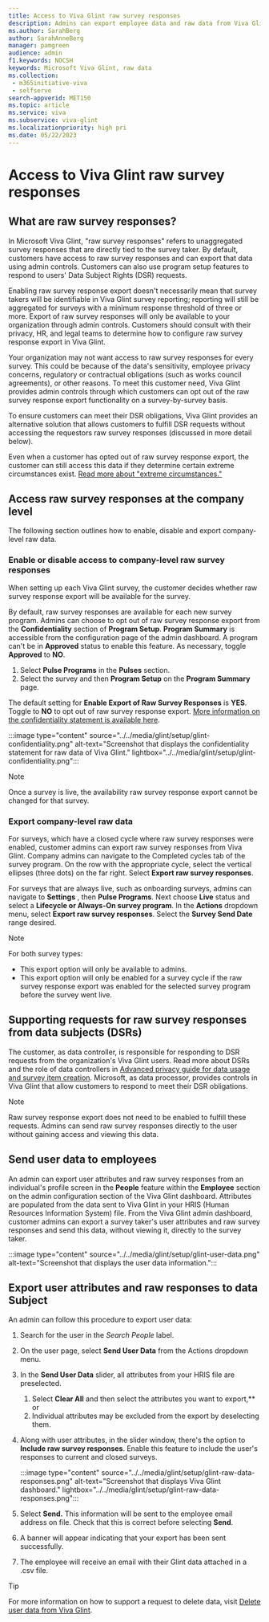 ```yaml
---
title: Access to Viva Glint raw survey responses
description: Admins can export employee data and raw data from Viva Glint programs.
ms.author: SarahBerg
author: SarahAnneBerg
manager: pamgreen
audience: admin
f1.keywords: NOCSH
keywords: Microsoft Viva Glint, raw data
ms.collection: 
 - m365initiative-viva
 - selfserve
search-appverid: MET150
ms.topic: article
ms.service: viva
ms.subservice: viva-glint
ms.localizationpriority: high pri
ms.date: 05/22/2023
---
```


# Access to Viva Glint raw survey responses

## What are raw survey responses?

In Microsoft Viva Glint, "raw survey responses" refers to unaggregated survey responses that are directly tied to the survey taker. By default, customers have access to raw survey responses and can export that data using admin controls. Customers can also use program setup features to respond to users' Data Subject Rights (DSR) requests.

Enabling raw survey response export doesn't necessarily mean that survey takers will be identifiable in Viva Glint survey reporting; reporting will still be aggregated for surveys with a minimum response threshold of three or more. Export of raw survey responses will only be available to your organization through admin controls. Customers should consult with their privacy, HR, and legal teams to determine how to configure raw survey response export in Viva Glint.

Your organization may not want access to raw survey responses for every survey. This could be because of the data's sensitivity, employee privacy concerns, regulatory or contractual obligations (such as works council agreements), or other reasons. To meet this customer need, Viva Glint provides admin controls through which customers can opt out of the raw survey response export functionality on a survey-by-survey basis.

To ensure customers can meet their DSR obligations, Viva Glint provides an alternative solution that allows customers to fulfill DSR requests without accessing the requestors raw survey responses (discussed in more detail below).

Even when a customer has opted out of raw survey response export, the customer can still access this data if they determine certain extreme circumstances exist. [Read more about "extreme circumstances."](https://go.microsoft.com/fwlink/?linkid=2238614)

## Access raw survey responses at the company level

The following section outlines how to enable, disable and export company-level raw data. 

### Enable or disable access to company-level raw survey responses

When setting up each Viva Glint survey, the customer decides whether raw survey response export will be available for the survey.

By default, raw survey responses are available for each new survey program. Admins can choose to opt out of raw survey response export from the **Confidentiality** section of **Program Setup**. **Program Summary** is accessible from the configuration page of the admin dashboard. A program can't be in **Approved** status to enable this feature. As necessary, toggle **Approved** to **NO**.

1. Select **Pulse Programs** in the **Pulses** section.
2. Select the survey and then **Program Setup** on the **Program Summary** page.

The default setting for **Enable Export of Raw Survey Responses** is **YES**. Toggle to **NO** to opt out of raw survey response export. [More information on the confidentiality statement is available here](https://go.microsoft.com/fwlink/?linkid=2238614).

:::image type="content" source="../../media/glint/setup/glint-confidentiality.png" alt-text="Screenshot that displays the confidentiality statement for raw data of Viva Glint." lightbox="../../media/glint/setup/glint-confidentiality.png":::

>[!NOTE]
> Once a survey is live, the availability raw survey response export cannot be changed for that survey.

### Export company-level raw data

For surveys, which have a closed cycle where raw survey responses were enabled, customer admins can export raw survey responses from Viva Glint. Company admins can navigate to the Completed cycles tab of the survey program. On the row with the appropriate cycle, select the vertical ellipses (three dots) on the far right. Select **Export raw survey responses**.

For surveys that are always live, such as onboarding surveys, admins can navigate to **Settings** , then **Pulse Programs**. Next choose **Live** status and select a **Lifecycle or Always-On survey program**. In the **Actions** dropdown menu, select **Export raw survey responses**. Select the **Survey Send Date** range desired.

>[!NOTE]
> For both survey types:
>
> - This export option will only be available to admins.
> - This export option will only be enabled for a survey cycle if the raw survey response export was enabled for the selected survey program before the survey went live.

## Supporting requests for raw survey responses from data subjects (DSRs)

The customer, as data controller, is responsible for responding to DSR requests from the organization's Viva Glint users. Read more about DSRs and the role of data controllers in [Advanced privacy guide for data usage and survey item creation](https://go.microsoft.com/fwlink/?linkid=2230859). Microsoft, as data processor, provides controls in Viva Glint that allow customers to respond to meet their DSR obligations.

>[!NOTE]
> Raw survey response export does not need to be enabled to fulfill these requests. Admins can send raw survey responses directly to the user without gaining access and viewing this data.

## Send user data to employees

An admin can export user attributes and raw survey responses from an individual's profile screen in the **People** feature within the **Employee** section on the admin configuration section of the Viva Glint dashboard. Attributes are populated from the data sent to Viva Glint in your HRIS (Human Resources Information System) file. From the Viva Glint admin dashboard, customer admins can export a survey taker's user attributes and raw survey responses and send this data, without viewing it, directly to the survey taker.

:::image type="content" source="../../media/glint/setup/glint-user-data.png" alt-text="Screenshot that displays the user data information.":::

## Export user attributes and raw responses to data Subject

An admin can follow this procedure to export user data:

1. Search for the user in the *Search People* label.
2. On the user page, select **Send User Data** from the Actions dropdown menu.
3. In the **Send User Data** slider, all attributes from your HRIS file are preselected.
   1. Select **Clear All** and then select the attributes you want to export,** or
   2. Individual attributes may be excluded from the export by deselecting them.
4. Along with user attributes, in the slider window, there's the option to **Include raw survey responses**. Enable this feature to include the user's responses to current and closed surveys.

   :::image type="content" source="../../media/glint/setup/glint-raw-data-responses.png" alt-text="Screenshot that displays Viva Glint dashboard." lightbox="../../media/glint/setup/glint-raw-data-responses.png":::

5. Select **Send.** This information will be sent to the employee email address on file. Check that this is correct before selecting **Send**.
6. A banner will appear indicating that your export has been sent successfully.
7. The employee will receive an email with their Glint data attached in a .csv file.

>[!TIP]
> For more information on how to support a request to delete data, visit [Delete user data from Viva Glint](https://go.microsoft.com/fwlink/?linkid=2236554).